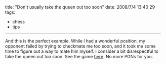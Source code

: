 title: "Don't usually take the queen out too soon"
date: 2008/7/4 13:40:29
tags:
- chess
- tips
---
And this is the perfect example. While I had a wonderful position, my opponent failed by trying to checkmate me too soon, and it took me some time to figure out a way to mate him myself. I consider a bit disrespectful to take the queen out too soon. See the game <a href="http://www.chess.com/echess/game.html?id=7742631">here</a>. No more PGNs for you.